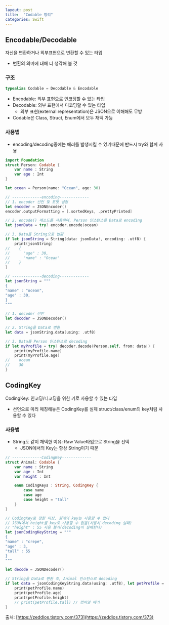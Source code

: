 ```yaml
---
layout: post
title:  "Codable 정리"
categories: Swift
---
```


## Encodable/Decodable

자신을 변환하거나 외부표현으로 변환할 수 있는 타입

- 변환의 의미에 대해 더 생각해 볼 것

### 구조

```swift
typealias Codable = Decodable & Encodable
```

- Encodable: 외부 표현으로 인코딩할 수 있는 타입
- Decodable: 외부 표현에서 디코딩할 수 있는 타입
    - 외부 표현(external representation)은 JSON으로 이해해도 무방
- Codable은 Class, Struct, Enum에서 모두 채택 가능

### 사용법

- encoding/decoding중에는 에러를 발생시킬 수 있기때문에 반드시 try와 함께 사용

```swift
import Foundation
struct Person: Codable {
    var name : String
    var age : Int
}

let ocean = Person(name: "Ocean", age: 30)

// -------------encoding-------------
// 1. encoder 선언 및 포맷 설정
let encoder = JSONEncoder()
encoder.outputFormatting = [.sortedKeys, .prettyPrinted]

// 2. encode() 메소드를 사용하여, Person 인스턴스를 Data로 encoding
let jsonData = try? encoder.encode(ocean)

// 3. Data를 String으로 변환
if let jsonString = String(data: jsonData!, encoding: .utf8) {
    print(jsonString)
//    {
//      "age" : 30,
//      "name" : "Ocean"
//    }
}

// -------------decoding-------------
let jsonString = """
{
"name" : "ocean",
"age" : 30,
}
"""

// 1. decoder 선언
let decoder = JSONDecoder()

// 2. String을 Data로 변환
let data = jsonString.data(using: .utf8)

// 3. Data를 Person 인스턴스로 decoding
if let myProfile = try? decoder.decode(Person.self, from: data!) {
    print(myProfile.name)
    print(myProfile.age)
//    ocean
//    30
}
```

## CodingKey

CodingKey: 인코딩/디코딩을 위한 키로 사용할 수 있는 타입

- 선언으로 미리 매칭해놓은 CodingKey를 실제 struct/class/enum의 key처럼 사용할 수 있다

### 사용법

- String도 같이 채택한 이유: Raw Value타입으로 String을 선택
    - JSON에서의 Key는 항상 String이기 때문

```swift
// -------------CodingKey-------------
struct Animal: Codable {
    var name : String
    var age : Int
    var height : Int

    enum CodingKeys : String, CodingKey {
        case name
        case age
        case height = "tall"
    }
}

// CodingKey로 정한 이상, 원래의 key는 사용할 수 없다
// JSON에서 height를 key로 사용할 수 없음(사용시 decoding 실패)
// "height" : 55 사용 불가(decoding이 실패한다)
let jsonCodingKeyString = """
{
"name" : "crepe",
"age" : 3,
"tall" : 55
}
"""

let decode = JSONDecoder()

// String을 Data로 변환 후, Animal 인스턴스로 decoding
if let data = jsonCodingKeyString.data(using: .utf8), let petProfile = try? decoder.decode(Animal.self, from: data) {
    print(petProfile.name)
    print(petProfile.age)
    print(petProfile.height)
    // print(petProfile.tall) // 컴파일 에러
}
```

출처: [https://zeddios.tistory.com/373](https://zeddios.tistory.com/373)
